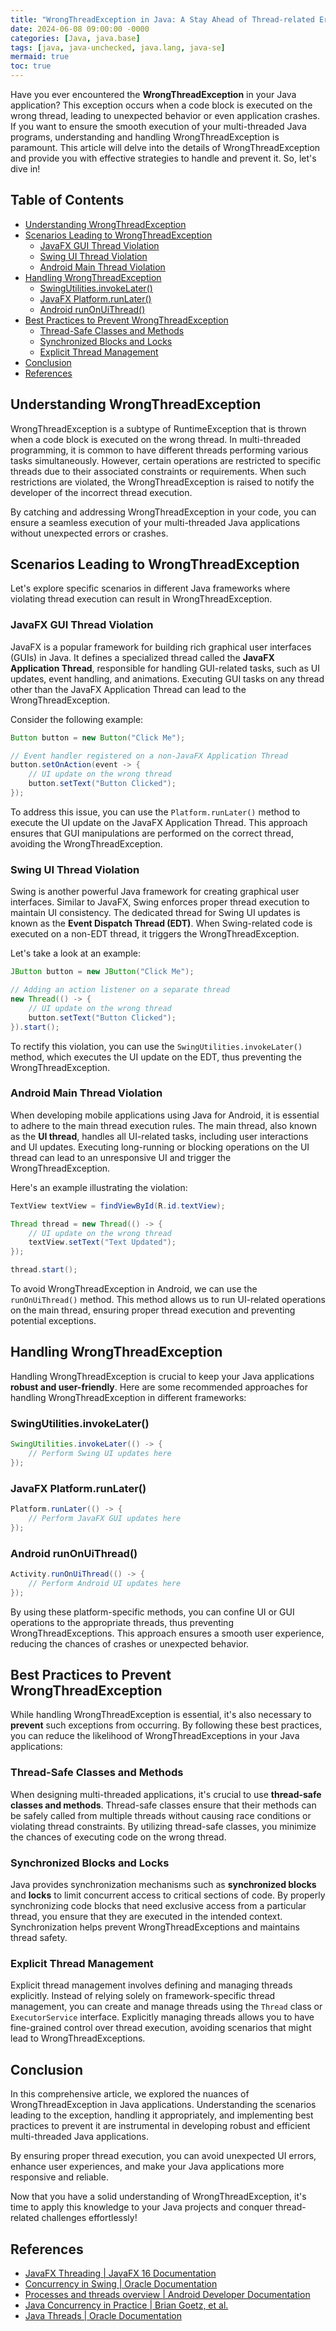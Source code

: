 ```yaml
---
title: "WrongThreadException in Java: A Stay Ahead of Thread-related Errors"
date: 2024-06-08 09:00:00 -0000
categories: [Java, java.base]
tags: [java, java-unchecked, java.lang, java-se]
mermaid: true
toc: true
---
```



Have you ever encountered the **WrongThreadException** in your Java application? This exception occurs when a code block is executed on the wrong thread, leading to unexpected behavior or even application crashes. If you want to ensure the smooth execution of your multi-threaded Java programs, understanding and handling WrongThreadException is paramount. This article will delve into the details of WrongThreadException and provide you with effective strategies to handle and prevent it. So, let's dive in!

## Table of Contents
- [Understanding WrongThreadException](#understanding-wrongthreadexception)
- [Scenarios Leading to WrongThreadException](#scenarios-leading-to-wrongthreadexception)
    - [JavaFX GUI Thread Violation](#javafx-gui-thread-violation)
    - [Swing UI Thread Violation](#swing-ui-thread-violation)
    - [Android Main Thread Violation](#android-main-thread-violation)
- [Handling WrongThreadException](#handling-wrongthreadexception)
    - [SwingUtilities.invokeLater()](#handling-wrongthreadexception)
    - [JavaFX Platform.runLater()](#javafx-platformrunlater)
    - [Android runOnUiThread()](#android-runonuithread)
- [Best Practices to Prevent WrongThreadException](#best-practices-to-prevent-wrongthreadexception)
    - [Thread-Safe Classes and Methods](#thread-safe-classes-and-methods)
    - [Synchronized Blocks and Locks](#synchronized-blocks-and-locks)
    - [Explicit Thread Management](#explicit-thread-management)
- [Conclusion](#conclusion)
- [References](#references)

## Understanding WrongThreadException

WrongThreadException is a subtype of RuntimeException that is thrown when a code block is executed on the wrong thread. In multi-threaded programming, it is common to have different threads performing various tasks simultaneously. However, certain operations are restricted to specific threads due to their associated constraints or requirements. When such restrictions are violated, the WrongThreadException is raised to notify the developer of the incorrect thread execution.

By catching and addressing WrongThreadException in your code, you can ensure a seamless execution of your multi-threaded Java applications without unexpected errors or crashes.

## Scenarios Leading to WrongThreadException

Let's explore specific scenarios in different Java frameworks where violating thread execution can result in WrongThreadException.

### JavaFX GUI Thread Violation

JavaFX is a popular framework for building rich graphical user interfaces (GUIs) in Java. It defines a specialized thread called the **JavaFX Application Thread**, responsible for handling GUI-related tasks, such as UI updates, event handling, and animations. Executing GUI tasks on any thread other than the JavaFX Application Thread can lead to the WrongThreadException. 

Consider the following example:

```java
Button button = new Button("Click Me");

// Event handler registered on a non-JavaFX Application Thread
button.setOnAction(event -> {
    // UI update on the wrong thread
    button.setText("Button Clicked");
});
```

To address this issue, you can use the `Platform.runLater()` method to execute the UI update on the JavaFX Application Thread. This approach ensures that GUI manipulations are performed on the correct thread, avoiding the WrongThreadException. 

### Swing UI Thread Violation

Swing is another powerful Java framework for creating graphical user interfaces. Similar to JavaFX, Swing enforces proper thread execution to maintain UI consistency. The dedicated thread for Swing UI updates is known as the **Event Dispatch Thread (EDT)**. When Swing-related code is executed on a non-EDT thread, it triggers the WrongThreadException.

Let's take a look at an example:

```java
JButton button = new JButton("Click Me");

// Adding an action listener on a separate thread
new Thread(() -> {
    // UI update on the wrong thread
    button.setText("Button Clicked");
}).start();
```

To rectify this violation, you can use the `SwingUtilities.invokeLater()` method, which executes the UI update on the EDT, thus preventing the WrongThreadException.

### Android Main Thread Violation

When developing mobile applications using Java for Android, it is essential to adhere to the main thread execution rules. The main thread, also known as the **UI thread**, handles all UI-related tasks, including user interactions and UI updates. Executing long-running or blocking operations on the UI thread can lead to an unresponsive UI and trigger the WrongThreadException.

Here's an example illustrating the violation:

```java
TextView textView = findViewById(R.id.textView);

Thread thread = new Thread(() -> {
    // UI update on the wrong thread
    textView.setText("Text Updated");
});

thread.start();
```

To avoid WrongThreadException in Android, we can use the `runOnUiThread()` method. This method allows us to run UI-related operations on the main thread, ensuring proper thread execution and preventing potential exceptions.

## Handling WrongThreadException

Handling WrongThreadException is crucial to keep your Java applications **robust and user-friendly**. Here are some recommended approaches for handling WrongThreadException in different frameworks:

### SwingUtilities.invokeLater()

```java
SwingUtilities.invokeLater(() -> {
    // Perform Swing UI updates here
});
```

### JavaFX Platform.runLater()

```java
Platform.runLater(() -> {
    // Perform JavaFX GUI updates here
});
```

### Android runOnUiThread()

```java
Activity.runOnUiThread(() -> {
    // Perform Android UI updates here
});
```

By using these platform-specific methods, you can confine UI or GUI operations to the appropriate threads, thus preventing WrongThreadExceptions. This approach ensures a smooth user experience, reducing the chances of crashes or unexpected behavior.

## Best Practices to Prevent WrongThreadException

While handling WrongThreadException is essential, it's also necessary to **prevent** such exceptions from occurring. By following these best practices, you can reduce the likelihood of WrongThreadExceptions in your Java applications:

### Thread-Safe Classes and Methods

When designing multi-threaded applications, it's crucial to use **thread-safe classes and methods**. Thread-safe classes ensure that their methods can be safely called from multiple threads without causing race conditions or violating thread constraints. By utilizing thread-safe classes, you minimize the chances of executing code on the wrong thread.

### Synchronized Blocks and Locks

Java provides synchronization mechanisms such as **synchronized blocks** and **locks** to limit concurrent access to critical sections of code. By properly synchronizing code blocks that need exclusive access from a particular thread, you ensure that they are executed in the intended context. Synchronization helps prevent WrongThreadExceptions and maintains thread safety.

### Explicit Thread Management

Explicit thread management involves defining and managing threads explicitly. Instead of relying solely on framework-specific thread management, you can create and manage threads using the `Thread` class or `ExecutorService` interface. Explicitly managing threads allows you to have fine-grained control over thread execution, avoiding scenarios that might lead to WrongThreadExceptions.

## Conclusion

In this comprehensive article, we explored the nuances of WrongThreadException in Java applications. Understanding the scenarios leading to the exception, handling it appropriately, and implementing best practices to prevent it are instrumental in developing robust and efficient multi-threaded Java applications.

By ensuring proper thread execution, you can avoid unexpected UI errors, enhance user experiences, and make your Java applications more responsive and reliable.

Now that you have a solid understanding of WrongThreadException, it's time to apply this knowledge to your Java projects and conquer thread-related challenges effortlessly!

## References

- [JavaFX Threading | JavaFX 16 Documentation](https://openjfx.io/javadoc/16/javafx.graphics/javafx/application/Platform.html#runLater(java.lang.Runnable))
- [Concurrency in Swing | Oracle Documentation](https://docs.oracle.com/en/java/javase/16/docs/api/java.desktop/javax/swing/SwingUtilities.html#invokeLater(java.lang.Runnable))
- [Processes and threads overview | Android Developer Documentation](https://developer.android.com/guide/components/processes-and-threads)
- [Java Concurrency in Practice | Brian Goetz, et al.](https://jcip.net/)
- [Java Threads | Oracle Documentation](https://docs.oracle.com/en/java/javase/16/docs/api/java.base/java/lang/Thread.html)
